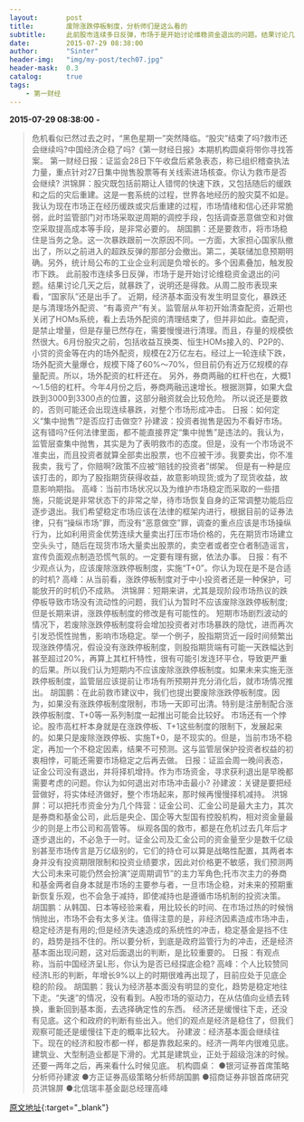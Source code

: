 ```yaml
---
layout:       post
title:        废除涨跌停板制度，分析师们是这么看的
subtitle:     此前股市连续多日反弹，市场于是开始讨论维稳资金退出的问题。结果讨论几天之后，就暴跌了，说明还是得救。
date:         2015-07-29 08:38:00
author:       "Sinter"
header-img:   "img/my-post/tech07.jpg"
header-mask:  0.3
catalog:      true
tags:
    - 第一财经
---
```


**2015-07-29 08:38:00**  **-**

> 危机看似已然过去之时，“黑色星期一”突然降临。“股灾”结束了吗?救市还会继续吗?中国经济企稳了吗?《第一财经日报》本期机构圆桌将带你寻找答案。
第一财经日报：证监会28日下午收盘后紧急表态，称已组织稽查执法力量，重点针对27日集中抛售股票等有关线索进场核查。你认为救市是否会继续?
洪锦屏：股灾既包括前期让人错愕的快速下跌，又包括随后的缓跌和之后的灾后重建。这是一套系统的过程，世界各地经历的股灾莫不如是。我认为现在市场正在经历缓跌或灾后重建的过程，市场情绪和信心还非常脆弱，此时监管部门对市场采取逆周期的调控手段，包括调查恶意做空和对做空采取提高成本等手段，是非常必要的。
胡国鹏：还是要救市，将市场稳住是当务之急。这一次暴跌跟前一次原因不同。一方面，大家担心国家队撤出了，所以之前进入的超跌反弹的那部分会撤出。第二，美联储加息预期明确。另外，统计局公布的工业企业利润是负增长的。多个因素叠加，触发股市下跌。
此前股市连续多日反弹，市场于是开始讨论维稳资金退出的问题。结果讨论几天之后，就暴跌了，说明还是得救。从周二股市表现来看，“国家队”还是出手了。
近期，经济基本面没有发生明显变化，暴跌还是与清理场外配资、“有毒资产”有关。监管层从年初开始清查配资，近期也关闭了HOMs系统，看上去场外配资的清理结束了，但并非如此。查配资，是禁止增量，但是存量已然存在，需要慢慢进行清理。而且，存量的规模依然很大。6月份股灾之前，包括收益互换类、恒生HOMs接入的、P2P的、小贷的资金等在内的场外配资，规模在2万亿左右。经过上一轮连续下跌，场外配资大量爆仓，规模下降了60%～70%，但目前仍有近万亿规模的存量配资。所以，场外配资的杠杆还在。
另外，券商两融的杠杆也在，大概1～1.5倍的杠杆。今年4月份之后，券商两融迅速增长。根据测算，如果大盘跌到3000到3300点的位置，这部分融资就会比较危险。
所以说还是要救的，否则可能还会出现连续暴跌，对整个市场形成冲击。
日报：如何定义“集中抛售”?是否应打击做空?
孙建波：投资者抛售是因为不看好市场。这有错吗?任何法律里面，都不能直接界定“集中抛售”是违法的。我认为，监管层查集中抛售，其实是为了表明救市的态度。但是，没有一个市场说不准卖出，而且投资者就算全部卖出股票，也不应被干涉。我要卖出，你不准我卖，我亏了，你赔啊?政策不应被“赔钱的投资者”绑架。
但是有一种是应该打击的，即为了股指期货获得收益，故意影响现货;或为了现货收益，故意影响期指。
高峰：当前市场状况以及为维护市场稳定而采取的一些措施，只能说是非常状态下的非常之举，待市场恢复自身的正常调整功能后应逐步退出。我们希望稳定市场应该在法律的框架内进行，根据目前的证券法律，只有“操纵市场”罪，而没有“恶意做空”罪，调查的重点应该是市场操纵行为，比如利用资金优势连续大量卖出打压市场价格的，先在期货市场建立空头头寸，随后在现货市场大量卖出股票的，卖空者或者空仓者制造谣言，宣传负面观点制造恐慌气氛的。一定要有理有据，依法办事。
日报：有不少观点认为，应该废除涨跌停板制度，实施“T+0”。你认为现在是不是合适的时机?
高峰：从当前看，涨跌停板制度对于中小投资者还是一种保护，可能放开的时机仍不成熟。
洪锦屏：短期来讲，尤其是现阶段市场热议的跌停板导致市场没有流动性的问题，我们认为暂时不应该废除涨跌停板制度;但是长期来讲，涨跌停板制度的修改是有可能性的。
短期市场剧烈波动的情况下，若废除涨跌停板制度将会增加投资者对市场暴跌的隐忧，进而再次引发恐慌性抛售，影响市场稳定。举一个例子，股指期货近一段时间频繁出现涨跌停情况，假设没有涨跌停板制度，则股指期货端有可能一天跌幅达到甚至超过20%，再算上其杠杆特性，很有可能引发连环平仓，导致更严重的后果。所以我们认为短期内不应该废除涨跌停板制度。如果未来实施无涨跌停板制度，监管层应该提前让市场有所预期并充分消化后，就市场情况推出。
胡国鹏：在此前救市建议中，我们也提出要废除涨跌停板制度。因为，如果没有涨跌停板制度限制，市场一天即可出清。特别是注册制配合涨跌停板制度、T+0等一系列制度一起推出可能会比较好。
市场还有一个悖论。股市高杠杆本身就是在涨跌停板、T+1这些制度的限制下，发展起来的。如果只是废除涨跌停板、实施T+0，是不现实的。但是，当前市场不稳定，再加一个不稳定因素，结果不可预测。这与监管层保护投资者权益的初衷相悖，可能还需要市场稳定之后再去做。
日报：证监会周一晚间表态，证金公司没有退出，并将择机增持。作为市场资金，寻求获利退出是早晚都需要考虑的问题。你认为如何退出对市场冲击最小?
孙建波：关键是要把经营做好，将实体经济做好，整个市场起来，那时候再慢慢择机减持。
洪锦屏：可以把托市资金分为几个阵营：证金公司、汇金公司是最大主力，其次是券商和基金公司，此后是央企、国企等大型国有控股机构，相对资金量最少的则是上市公司和高管等。
纵观各国的救市，都是在危机过去几年后才逐步退出的，不必急于一时。证金公司及汇金公司的资金量至少是数千亿级别甚至市场传言是万亿级别的，它们的持仓可以算是战略性配置，其两者本身并没有投资期限限制和投资业绩要求，因此对价格更不敏感，我们预测两大公司未来可能仍然会扮演“逆周期调节”的主力军角色;托市次主力的券商和基金两者自身本就是市场的主要参与者，一旦市场企稳，对未来的预期重新恢复乐观，也不会急于减持，即使减持也是遵循市场机制的投资决策。
胡国鹏：从韩国、日本等经验来看，用比较长的时间、在市场过热的时候悄悄抛出，市场不会有太多关注。值得注意的是，非经济因素造成市场冲击，稳定经济是有用的;但是经济失速造成的系统性的冲击，稳定基金是挡不住的，趋势是挡不住的。所以要分析，到底是政府监管行为的冲击，还是经济基本面出现问题，这对后面退出的判断，是比较重要的。
日报：有观点称，当前中国经济呈L形，你认为是否已经探底企稳?
高峰：个人比较赞同经济L形的判断，年增长9%以上的时期很难再出现了，目前应处于见底企稳的阶段。
胡国鹏：我认为经济基本面没有明显的变化，趋势是稳定地往下走。“失速”的情况，没有看到。A股市场的驱动力，在从估值向业绩去转换，重新回到基本面，去选择确定性的东西。
经济还是缓慢往下走，还没有见底。这个和政府的判断有些出入。他们的观点是经济是稳住了，但我们观察可能还是缓慢往下走的概率比较大。
孙建波：经济基本面会继续往下。现在的经济和股市都一样，都是靠救起来的。经济一两年内很难见底。建筑业、大型制造业都是下滑的。尤其是建筑业，正处于超级泡沫的时候。还要一两年之后，再来看什么时候见底。
机构圆桌：
●银河证券首席策略分析师孙建波
●方正证券高级策略分析师胡国鹏
●招商证券非银首席研究员洪锦屏
●北信瑞丰基金副总经理高峰


[原文地址](http://www.yicai.com/news/4661797.html){:target="_blank"}


